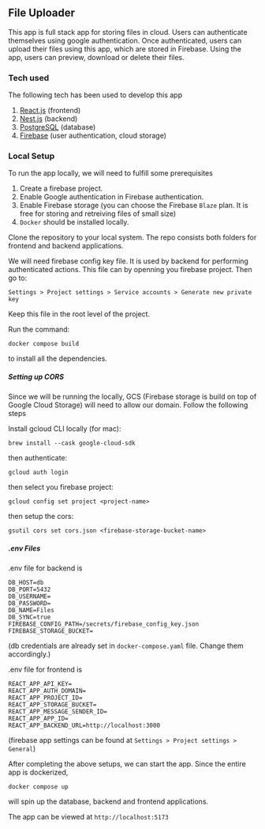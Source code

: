 ## File Uploader

This app is full stack app for storing files in cloud. Users can authenticate themselves using google authentication. Once authenticated, users can upload their files using this app, which are stored in Firebase. Using the app, users can preview, download or delete their files.

### Tech used

The following tech has been used to develop this app

1. [React.js](https://react.dev) (frontend)
2. [Nest.js](https://nestjs.com) (backend)
3. [PostgreSQL](https://www.postgresql.org) (database)
4. [Firebase](https://firebase.google.com) (user authentication, cloud storage)

### Local Setup

To run the app locally, we will need to fulfill some prerequisites

1. Create a firebase project.
2. Enable Google authentication in Firebase authentication.
3. Enable Firebase storage (you can choose the Firebase `Blaze` plan. It is free for storing and retreiving files of small size)
4. `Docker` should be installed locally.


Clone the repository to your local system. The repo consists both folders for frontend and backend applications. 

We will need firebase config key file. It is used by backend for performing authenticated actions. This file can by openning you firebase project. Then go to:

`Settings > Project settings > Service accounts > Generate new private key`

Keep this file in the root level of the project.

Run the command:
```
docker compose build
```
to install all the dependencies.

##### Setting up CORS

Since we will be running the locally, GCS (Firebase storage is build on top of Google Cloud Storage) will need to allow our domain. Follow the following steps

Install gcloud CLI locally (for mac):
```
brew install --cask google-cloud-sdk
```

then authenticate:
```
gcloud auth login
```

then select you firebase project:
```
gcloud config set project <project-name>
```

then setup the cors:
```
gsutil cors set cors.json <firebase-storage-bucket-name>
```

##### .env Files

.env file for backend is

```
DB_HOST=db
DB_PORT=5432
DB_USERNAME=
DB_PASSWORD=
DB_NAME=Files
DB_SYNC=true
FIREBASE_CONFIG_PATH=/secrets/firebase_config_key.json
FIREBASE_STORAGE_BUCKET=
```
(db credentials are already set in `docker-compose.yaml` file. Change them accordingly.)

.env file for frontend is

```
REACT_APP_API_KEY=
REACT_APP_AUTH_DOMAIN=
REACT_APP_PROJECT_ID=
REACT_APP_STORAGE_BUCKET=
REACT_APP_MESSAGE_SENDER_ID=
REACT_APP_APP_ID=
REACT_APP_BACKEND_URL=http://localhost:3000
```
(firebase app settings can be found at `Settings > Project settings > General`)

After completing the above setups, we can start the app. Since the entire app is dockerized,

```
docker compose up
```

will spin up the database, backend and frontend applications.

The app can be viewed at `http://localhost:5173`
